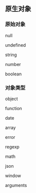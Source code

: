 ## 原生对象

### 原始对象

null

undefined

string

number

boolean

### 对象类型

object

function

date

array

error

regexp

math

json

window

arguments

